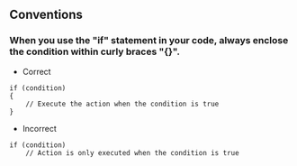 ## Conventions

### When you use the "if" statement in your code, always enclose the condition within curly braces "{}".
+ Correct
```
if (condition)
{
    // Execute the action when the condition is true
}

```
+ Incorrect
``` 
if (condition)
    // Action is only executed when the condition is true
```
